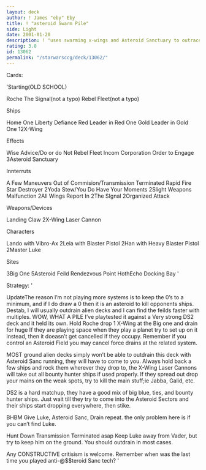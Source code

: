 ```yaml
---
layout: deck
author: ! James "eby" Eby
title: ! "asteroid Swarm Pile"
side: Light
date: 2001-01-20
description: ! "uses swarming x-wings and Asteroid Sanctuary to outrace your opponent, you know win the game."
rating: 3.0
id: 13062
permalink: "/starwarsccg/deck/13062/"
---
```

Cards: 

'Starting(OLD SCHOOL)

Roche
The Signal(not a typo)
Rebel Fleet(not a typo)

Ships

Home One
Liberty
Defiance
Red Leader in Red One
Gold Leader in Gold One
12X-Wing

Effects

Wise Advice/Do or do Not
Rebel Fleet
Incom Corporation
Order to Engage
3Asteroid Sanctuary

Innterruts

A Few Maneuvers
Out of Commision/Transmission Terminated
Rapid Fire
Star Destroyer
2Yoda Stew/You Do Have Your Moments
2Slight Weapons Malfunction
2All Wings Report In
2The SIgnal
2Organized Attack

Weapons/Devices

Landing Claw
2X-Wing Laser Cannon

Characters

Lando with Vibro-Ax
2Leia with Blaster Pistol
2Han with Heavy Blaster Pistol
2Master Luke

Sites

3Big One
5Asteroid Feild
Rendezvous Point
HothEcho Docking Bay
'

Strategy: '

UpdateThe reason I’m not playing more systems is to keep the 0’s to a minimum, and if I do draw a 0 then it is an asteroid to kill opponents ships. Destab, I will usually outdrain alien decks and I can find the feilds faster with multiples.
WOW, WHAT A PILE I’ve playtested it against a Very strong DS2 deck and it held its own.
Hold Roche drop 1 X-Wing at the Big one and drain for huge If they are playing space when they play a planet try to set up on it instead, then it doeasn’t get cancelled if they occupy. Remember if you control an Asteroid Field you may cancel force drains at the related system.

MOST ground alien decks simply won’t be able to outdrain this deck with Asteroid Sanc running, they will have to come to you. Always hold back a few ships and rock them wherever they drop to, the X-Wing Laser Cannons will take out all bounty hunter ships if used properly. If they spread out drop your mains on the weak spots, try to kill the main stuff;ie Jabba, Galid, etc.

DS2 is a hard matchup, they have a good mix of big blue, ties, and bounty hunter ships. Just wait till they try to come into the Asteroid Sectors and their ships start dropping everywhere, then stike.

BHBM Give Luke, Asteroid Sanc, Drain repeat. the only problem here is if you can’t find Luke.

Hunt Down Transmission Terminated asap Keep Luke away from Vader, but try to keep him on the ground. You should outdrain in most cases.

Any CONSTRUCTIVE critisism is welcome. Remember when was the last time you played anti-@$$teroid Sanc tech?   '
